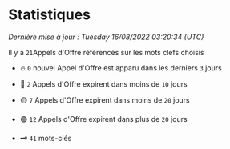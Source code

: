 # Statistiques


_Dernière mise à jour : Tuesday 16/08/2022 03:20:34 (UTC)_ 

Il y a `21`Appels d'Offre référencés sur les mots clefs choisis

- 🔥 `0` nouvel Appel d'Offre est apparu dans les derniers `3` jours
- 🔴  `2` Appels d'Offre expirent dans moins de `10` jours
- 🟡  `7` Appels d'Offre expirent dans moins de `20` jours
- 🟢  `12` Appels d'Offre expirent dans plus de `20` jours

- 🗝 `41` mots-clés